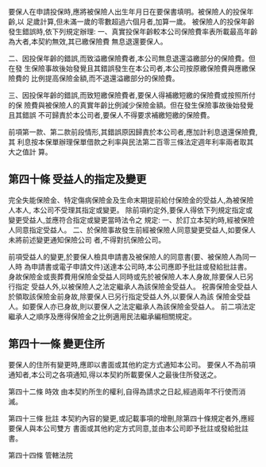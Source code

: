要保人在申請投保時,應將被保險人出生年月日在要保書填明。被保險人的投保年齡,以 足歲計算,但未滿一歲的零數超過六個月者,加算一歲。 被保險人的投保年齡發生錯誤時,依下列規定辦理: 一、真實投保年齡較本公司保險費率表所載最高年齡為大者,本契約無效,其已繳保險費 無息退還要保人。

二、因投保年齡的錯誤,而致溢繳保險費者,本公司無息退還溢繳部分的保險費。但在發 生保險事故後始發覺且其錯誤發生在本公司者,本公司按原繳保險費與應繳保險費的 比例提高保險金額,而不退還溢繳部分的保險費。

三、因投保年齡的錯誤,而致短繳保險費者,要保人得補繳短繳的保險費或按照所付的保 險費與被保險人的真實年齡比例減少保險金額。但在發生保險事故後始發覺且其錯誤 不可歸責於本公司者,要保人不得要求補繳短繳的保險費。

前項第一款、第二款前段情形,其錯誤原因歸責於本公司者,應加計利息退還保險費,其 利息按本保單辦理保單借款之利率與民法第二百零三條法定週年利率兩者取其大之值計 算。

## 第四十條 受益人的指定及變更

完全失能保險金、特定傷病保險金及生命末期提前給付保險金的受益人,為被保險人本人, 本公司不受理其指定或變更。 除前項約定外,要保人得依下列規定指定或變更受益人,並應符合指定或變更當時法令之 規定: 一、於訂立本契約時,經被保險人同意指定受益人。 二、於保險事故發生前經被保險人同意變更受益人,如要保人未將前述變更通知保險公司 者,不得對抗保險公司。

前項受益人的變更,於要保人檢具申請書及被保險人的同意書(要、被保險人為同一人時 為申請書或電子申請文件)送達本公司時,本公司應即予批註或發給批註書。 身故保險金或喪葬費用保險金受益人同時或先於被保險人本人身故,除要保人已另行指定 受益人外,以被保險人之法定繼承人為該保險金受益人。 祝壽保險金受益人於領取該保險金前身故,除要保人已另行指定受益人外,以要保人為該 保險金受益人。如要保人亦已身故,則以要保人之法定繼承人為該保險金受益人。 前二項法定繼承人之順序及應得保險金之比例適用民法繼承編相關規定。

## 第四十一條 變更住所

要保人的住所有變更時,應即以書面或其他約定方式通知本公司。 要保人不為前項通知者,本公司之各項通知,得以本契約所載要保人之最後住所發送之。

第四十二條 時效 由本契約所生的權利,自得為請求之日起,經過兩年不行使而消滅。

第四十三條 批註 本契約內容的變更,或記載事項的增刪,除第四十條規定者外,應經要保人與本公司雙方 書面或其他約定方式同意,並由本公司即予批註或發給批註書。

第四十四條 管轄法院